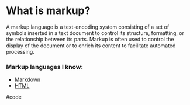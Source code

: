 # What is markup?

A markup language is a text-encoding system consisting of a set of symbols inserted in a text document to control its structure, formatting, or the relationship between its parts. Markup is often used to control the display of the document or to enrich its content to facilitate automated processing.

### Markup languages I know:

- [Markdown](programming/markup/markdown.md)
- [HTML](programming/markup/html.md)

#code
